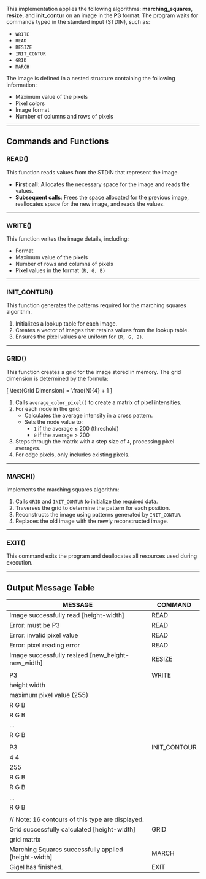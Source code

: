 This implementation applies the following algorithms: **marching_squares**, **resize**, and **init_contur** on an image in the **P3** format. The program waits for commands typed in the standard input (STDIN), such as:

- `WRITE`
- `READ`
- `RESIZE`
- `INIT_CONTUR`
- `GRID`
- `MARCH`

The image is defined in a nested structure containing the following information:

- Maximum value of the pixels
- Pixel colors
- Image format
- Number of columns and rows of pixels

---

## Commands and Functions

### **READ()**
This function reads values from the STDIN that represent the image.

- **First call**: Allocates the necessary space for the image and reads the values.
- **Subsequent calls**: Frees the space allocated for the previous image, reallocates space for the new image, and reads the values.

---

### **WRITE()**
This function writes the image details, including:

- Format
- Maximum value of the pixels
- Number of rows and columns of pixels
- Pixel values in the format `(R, G, B)`

---

### **INIT_CONTUR()**
This function generates the patterns required for the marching squares algorithm.

1. Initializes a lookup table for each image.
2. Creates a vector of images that retains values from the lookup table.
3. Ensures the pixel values are uniform for `(R, G, B)`.

---

### **GRID()**
This function creates a grid for the image stored in memory. The grid dimension is determined by the formula:

\[
\text{Grid Dimension} = \frac{N}{4} + 1
\]

1. Calls `average_color_pixel()` to create a matrix of pixel intensities.
2. For each node in the grid:
   - Calculates the average intensity in a cross pattern.
   - Sets the node value to:
     - `1` if the average ≤ 200 (threshold)
     - `0` if the average > 200
3. Steps through the matrix with a step size of `4`, processing pixel averages.
4. For edge pixels, only includes existing pixels.

---

### **MARCH()**
Implements the marching squares algorithm:

1. Calls `GRID` and `INIT_CONTUR` to initialize the required data.
2. Traverses the grid to determine the pattern for each position.
3. Reconstructs the image using patterns generated by `INIT_CONTUR`.
4. Replaces the old image with the newly reconstructed image.

---

### **EXIT()**
This command exits the program and deallocates all resources used during execution.

---
## Output Message Table

| MESSAGE                                           | COMMAND       |
|---------------------------------------------------|---------------|
| Image successfully read [height-width]           | READ          |
| Error: must be P3                                | READ          |
| Error: invalid pixel value                       | READ          |
| Error: pixel reading error                       | READ          |
| Image successfully resized [new_height-new_width]| RESIZE        |
|                                                   |               |
| P3                                               | WRITE         |
| height width                                     |               |
| maximum pixel value (255)                        |               |
| R G B                                            |               |
| R G B                                            |               |
| ...                                              |               |
| R G B                                            |               |
|                                                   |               |
| P3                                               | INIT_CONTOUR  |
| 4 4                                              |               |
| 255                                              |               |
| R G B                                            |               |
| R G B                                            |               |
| ...                                              |               |
| R G B                                            |               |
|                                                   |               |
| // Note: 16 contours of this type are displayed. |               |
| Grid successfully calculated [height-width]      | GRID          |
| grid matrix                                      |               |
| Marching Squares successfully applied [height-width] | MARCH      |
| Gigel has finished.                              | EXIT          |
